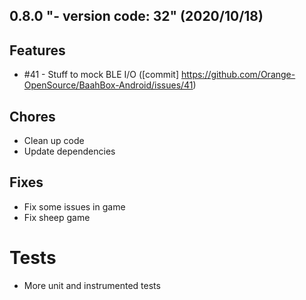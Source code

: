 <a name="0.8.0"></a>
## 0.8.0 "- version code: 32" (2020/10/18)

## Features

* #41 - Stuff to mock BLE I/O ([commit] https://github.com/Orange-OpenSource/BaahBox-Android/issues/41)

## Chores

* Clean up code
* Update dependencies

## Fixes

* Fix some issues in game
* Fix sheep game

# Tests

* More unit and instrumented tests